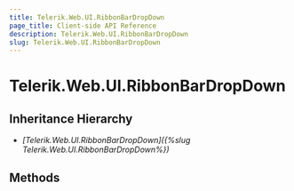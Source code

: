 ```yaml
---
title: Telerik.Web.UI.RibbonBarDropDown
page_title: Client-side API Reference
description: Telerik.Web.UI.RibbonBarDropDown
slug: Telerik.Web.UI.RibbonBarDropDown
---
```


# Telerik.Web.UI.RibbonBarDropDown

## Inheritance Hierarchy

* *[Telerik.Web.UI.RibbonBarDropDown]({%slug Telerik.Web.UI.RibbonBarDropDown%})*

## Methods